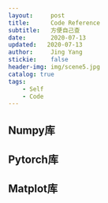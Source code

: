 ```yaml
---
layout:     post
title:      Code Reference
subtitle:   方便自己查
date:       2020-07-13
updated:   2020-07-13
author:     Jing Yang
stickie:    false
header-img: img/scene5.jpg
catalog: true
tags:
    - Self
	- Code
---
```


## 

## Numpy库



## Pytorch库



## Matplot库

